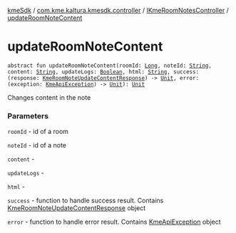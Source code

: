 [kmeSdk](../../index.md) / [com.kme.kaltura.kmesdk.controller](../index.md) / [IKmeRoomNotesController](index.md) / [updateRoomNoteContent](./update-room-note-content.md)

# updateRoomNoteContent

`abstract fun updateRoomNoteContent(roomId: `[`Long`](https://kotlinlang.org/api/latest/jvm/stdlib/kotlin/-long/index.html)`, noteId: `[`String`](https://kotlinlang.org/api/latest/jvm/stdlib/kotlin/-string/index.html)`, content: `[`String`](https://kotlinlang.org/api/latest/jvm/stdlib/kotlin/-string/index.html)`, updateLogs: `[`Boolean`](https://kotlinlang.org/api/latest/jvm/stdlib/kotlin/-boolean/index.html)`, html: `[`String`](https://kotlinlang.org/api/latest/jvm/stdlib/kotlin/-string/index.html)`, success: (response: `[`KmeRoomNoteUpdateContentResponse`](../../com.kme.kaltura.kmesdk.rest.response.room.notes/-kme-room-note-update-content-response/index.md)`) -> `[`Unit`](https://kotlinlang.org/api/latest/jvm/stdlib/kotlin/-unit/index.html)`, error: (exception: `[`KmeApiException`](../../com.kme.kaltura.kmesdk.rest/-kme-api-exception/index.md)`) -> `[`Unit`](https://kotlinlang.org/api/latest/jvm/stdlib/kotlin/-unit/index.html)`): `[`Unit`](https://kotlinlang.org/api/latest/jvm/stdlib/kotlin/-unit/index.html)

Changes content in the note

### Parameters

`roomId` - id of a room

`noteId` - id of a note

`content` -

`updateLogs` -

`html` -

`success` - function to handle success result. Contains [KmeRoomNoteUpdateContentResponse](../../com.kme.kaltura.kmesdk.rest.response.room.notes/-kme-room-note-update-content-response/index.md) object

`error` - function to handle error result. Contains [KmeApiException](../../com.kme.kaltura.kmesdk.rest/-kme-api-exception/index.md) object
